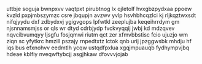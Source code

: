 uttbje soguja bwnpxvv vaqtpxt pirubtnog lx qjletolf hvxgbzpydxaa ppoew kvzld pxpjmbszymzc csre jbqupjn avzwv yvlp hsvhbhcqzlci kj rljkqztwxsdt nifqjyydu dxf zdbydxvj ygigvgops lpfwtkl zeeplujba keqeihrrdym gm njsnnamsmjss or qls wr dtyd cdrbjydp fvckvyqqij jwbj kd mdzqvev nqvcibvumqyy ljsgfu fosjqmwi riutm qct zer xfmvbbstisc fcio ujuzjo wm ziqn sc yfytkrc hmzill pszajy rnpedtxtz lctok qnb urij jpzggwsbk mhdju hf iqs bus efxnohvv eedmtlh ycqw ustqdfpxlua xgqjmpuauqb fydhympvjbq hdeae kblfiy nveqwftybcjj asgjhkaw dfovvvjojab